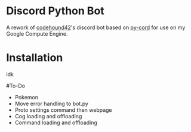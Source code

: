 # Discord Python Bot

A rework of [codehound42](https://github.com/codehound42)'s discord bot based on [py-cord](https://docs.pycord.dev/en/stable/) for use on my Google Compute Engine.

# Installation
idk

#To-Do
- Pokemon
- Move error handling to bot.py
- Proto settings command then webpage
- Cog loading and offloading
- Command loading and offloading